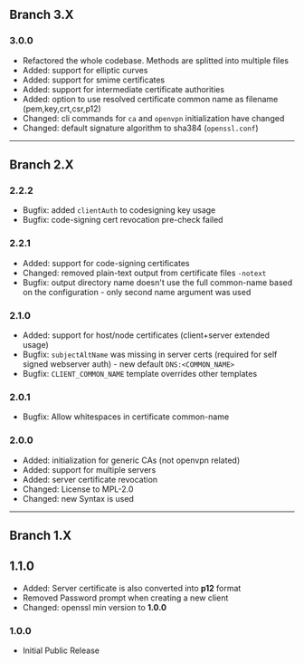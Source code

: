 ## Branch 3.X ##

### 3.0.0 ###

* Refactored the whole codebase. Methods are splitted into multiple files
* Added: support for elliptic curves
* Added: support for smime certificates
* Added: support for intermediate certificate authorities
* Added: option to use resolved certificate common name as filename (pem,key,crt,csr,p12)
* Changed: cli commands for `ca` and `openvpn` initialization have changed
* Changed: default signature algorithm to sha384 (`openssl.conf`)

-------------------------------------------------

## Branch 2.X ##

### 2.2.2 ###

* Bugfix: added `clientAuth` to codesigning key usage
* Bugfix: code-signing cert revocation pre-check failed

### 2.2.1 ###

* Added: support for code-signing certificates
* Changed: removed plain-text output from certificate files `-notext`
* Bugfix: output directory name doesn't use the full common-name based on the configuration - only second name argument was used

### 2.1.0 ###

* Added: support for host/node certificates (client+server extended usage)
* Bugfix: `subjectAltName` was missing in server certs (required for self signed webserver auth) - new default `DNS:<COMMON_NAME>`
* Bugfix: `CLIENT_COMMON_NAME` template overrides other templates

### 2.0.1 ###

* Bugfix: Allow whitespaces in certificate common-name

### 2.0.0 ###

* Added: initialization for generic CAs (not openvpn related)
* Added: support for multiple servers
* Added: server certificate revocation
* Changed: License to MPL-2.0
* Changed: new Syntax is used

-------------------------------------------------

## Branch 1.X ##

## 1.1.0 ###
* Added: Server certificate is also converted into **p12** format
* Removed Password prompt when creating a new client
* Changed: openssl min version to **1.0.0**

### 1.0.0 ###

* Initial Public Release